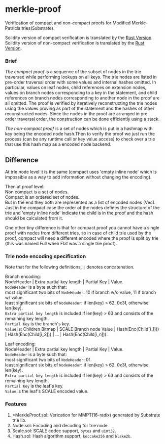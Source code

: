 # merkle-proof
Verification of compact and non-compact proofs for Modified Merkle-Patricia tries(Substrate).   

Solidity version of compact verification is translated by the [Rust Version](https://github.com/paritytech/trie/blob/f05463150c53679c083db5cb6e181fb342ee57d8/trie-db/src/proof/verify.rs#L391).  
Solidity version of non-compact verification is translated by the [Rust Version](https://github.com/paritytech/substrate/blob/833fe6259115625f61347c8413bab29fded31210/primitives/state-machine/src/lib.rs#L689).

### Brief
*The compact proof* is a sequence of the subset of nodes in the trie traversed while performing lookups on all keys. The trie nodes are listed in pre-order traversal order with some values and internal hashes omitted. In particular, values on leaf nodes, child references on extension nodes, values on branch nodes corresponding to a key in the statement, and child references on branch nodes corresponding to another node in the proof are all omitted. The proof is verified by iteratively reconstructing the trie nodes using the values proving as part of the statement and the hashes of other reconstructed nodes. Since the nodes in the proof are arranged in pre-order traversal order, the construction can be done efficiently using a stack.

*The non-compact proof* is a set of nodes which is put in a hashmap with key being the encoded node hash.Then to verify the proof we just run the process (can be any runtime call or key value access) to check over a trie that use this hash map as a encoded node backend.

## Difference
At trie node level it is the same (compact uses 'empty inline node' which is impossible as a way to add information without changing the encoding).

Then at proof level:  
Non compact is a set of nodes.  
Compact is an ordered set of nodes.  
But in the end they both are represented as a list of encoded nodes (Vec<Vec>).  
Just in the compact case the order of the nodes defines the structure of the trie and 'empty inline node' indicate the child is in the proof and the hash should be calculated from it.  

One other tiny difference is that for compact proof you cannot have a single proof with nodes from different tries, so in case of child trie used by the proof, compact will need a different encoded where the proof is split by trie (this was named Full when Flat was a single trie proof).

### Trie node encoding specification
 Note that for the following definitions, `|` denotes concatenation. 

 Branch encoding:      
 NodeHeader | Extra partial key length | Partial Key | Value.     
 `NodeHeader` is a byte such that:    
 most significant two bits of `NodeHeader`: 10 if branch w/o value, 11 if branch w/ value.   
 least significant six bits of `NodeHeader`: if len(key) > 62, 0x3f, otherwise len(key).   
 `Extra partial key length` is included if len(key) > 63 and consists of the remaining key length.   
 `Partial Key` is the branch's key.   
 `Value` is: Children Bitmap | SCALE Branch node Value | Hash(Enc(Child[i_1])) | Hash(Enc(Child[i_2])) | ... | Hash(Enc(Child[i_n])).   

 Leaf encoding:      
 NodeHeader | Extra partial key length | Partial Key | Value.     
 `NodeHeader` is a byte such that:    
 most significant two bits of `NodeHeader`: 01.   
 least significant six bits of `NodeHeader`: if len(key) > 62, 0x3f, otherwise len(key).   
 `Extra partial key length` is included if len(key) > 63 and consists of the remaining key length.   
 `Partial Key` is the leaf's key.   
 `Value` is the leaf's SCALE encoded value.   

### Features

1. *MerkleProof.sol: Verication for MMPT(16-radix) generated by Substrate trie lib.    
2. Node.sol: Encoding and decoding for trie node.    
3. Scale.sol: SCALE codec support, `bytes` and `uint32`.    
4. Hash.sol: Hash algorithm support, `keccake256` and `blake2b`.    
